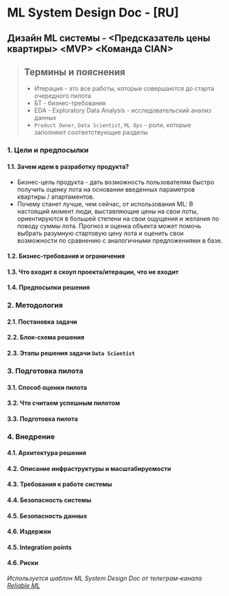 # ML System Design Doc - [RU]
## Дизайн ML системы - \<Предсказатель цены квартиры\> \<MVP\> \<Команда CIAN\>

> ## Термины и пояснения
> - Итерация - это все работы, которые совершаются до старта очередного пилота  
> - БТ - бизнес-требования 
> - EDA - Exploratory Data Analysis - исследовательский анализ данных  
> - `Product Owner`,  `Data Scientist`, `ML Ops`  - роли, которые заполняют соответствующие разделы 

### 1. Цели и предпосылки 
#### 1.1. Зачем идем в разработку продукта?  

- Бизнес-цель продукта - дать возможность пользователям быстро получить оценку лота на основании введенных параметров квартиры / апартаментов.
- Почему станет лучше, чем сейчас, от использования ML: В настоящий момент люди, выставляющие цены на свои лоты, ориентируются в большей степени на свои ощущения и желания по поводу суммы лота. Прогноз и оценка объекта может помочь выбрать разумную стартовую цену лота и оценить свои возможности по сравнению с аналогичными предложениями в базе.

#### 1.2. Бизнес-требования и ограничения  

#### 1.3. Что входит в скоуп проекта/итерации, что не входит   

#### 1.4. Предпосылки решения  

### 2. Методология      

#### 2.1. Постановка задачи  

#### 2.2. Блок-схема решения  

#### 2.3. Этапы решения задачи `Data Scientist`  

### 3. Подготовка пилота  
  
#### 3.1. Способ оценки пилота  
    
#### 3.2. Что считаем успешным пилотом  
    
#### 3.3. Подготовка пилота  
  
### 4. Внедрение    
  
#### 4.1. Архитектура решения   
    
#### 4.2. Описание инфраструктуры и масштабируемости 
    
#### 4.3. Требования к работе системы  
    
#### 4.4. Безопасность системы  
    
#### 4.5. Безопасность данных   
    
#### 4.6. Издержки  
    
#### 4.5. Integration points  
    
#### 4.6. Риски  
  


*Используется шаблон ML System Design Doc от телеграм-канала [Reliable ML](https://t.me/reliable_ml)*   
